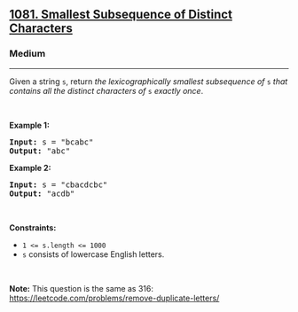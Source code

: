 <h2><a href="https://leetcode.com/problems/smallest-subsequence-of-distinct-characters/">1081. Smallest Subsequence of Distinct Characters</a></h2><h3>Medium</h3><hr><div><p>Given a string <code>s</code>, return <em>the lexicographically smallest subsequence of</em> <code>s</code> <em>that contains all the distinct characters of</em> <code>s</code> <em>exactly once</em>.</p>

<p>&nbsp;</p>
<p><strong>Example 1:</strong></p>

<pre style="position: relative;"><strong>Input:</strong> s = "bcabc"
<strong>Output:</strong> "abc"
<div class="open_grepper_editor" title="Edit &amp; Save To Grepper"></div></pre>

<p><strong>Example 2:</strong></p>

<pre style="position: relative;"><strong>Input:</strong> s = "cbacdcbc"
<strong>Output:</strong> "acdb"
<div class="open_grepper_editor" title="Edit &amp; Save To Grepper"></div></pre>

<p>&nbsp;</p>
<p><strong>Constraints:</strong></p>

<ul>
	<li><code>1 &lt;= s.length &lt;= 1000</code></li>
	<li><code>s</code> consists of lowercase English letters.</li>
</ul>

<p>&nbsp;</p>
<strong>Note:</strong> This question is the same as 316: <a href="https://leetcode.com/problems/remove-duplicate-letters/" target="_blank">https://leetcode.com/problems/remove-duplicate-letters/</a></div>